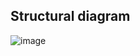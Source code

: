 ## Structural diagram

![image](https://user-images.githubusercontent.com/94236917/143303617-5f17d039-8af8-4e36-a7ff-d678d21ab3e1.png)


